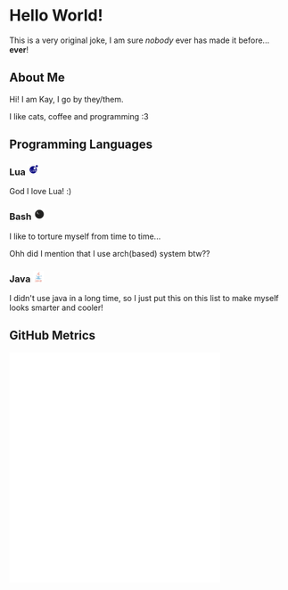# Hello World!

This is a very original joke, I am sure *nobody* ever has made it before... **ever**!

## About Me

Hi! I am Kay, I go by they/them.

I like cats, coffee and programming :3

## Programming Languages

### Lua <img title="" src=".pic/lang/lua.png" alt="" width="20" data-align="inline">

God I love Lua! :)

### Bash <img title="" src=".pic/lang/bash.png" alt="" data-align="inline" width="20">

I like to torture myself from time to time...

Ohh did I mention that I use arch(based) system btw??

### Java <img title="" src=".pic/lang/java.png" alt="" data-align="inline" width="20">

I didn't use java in a long time, so I just put this on this list to make myself looks smarter and cooler!

## GitHub Metrics

<img src="/github-metrics.svg" alt="Metrics" width="75%" align="center">
